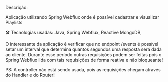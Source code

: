 Descrição:

Aplicação utilizando Spring Webflux onde é possível cadastrar e visualizar Playlists

🛠 Tecnologias usadas:
   Java,
   Spring Webflux,
   Reactive MongoDB,
   
O interessante da aplicação é verificar que no endpoint /events é possível setar um interval que determina quantos segundos uma resposta será dada ao cliente.
Durante esse período outras requisições podem ser feitas pois o Spring Webflux lida com tais requisições de forma reativa e não bloqueante!

PS: A controller não está sendo usada, pois as requisições chegam através do Handler e do Router!
